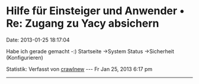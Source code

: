 Hilfe für Einsteiger und Anwender • Re: Zugang zu Yacy absichern
================================================================

Date: 2013-01-25 18:17:04

Habe ich gerade gemacht -:) Startseite -\>System Status -\>Sicherheit
(Konfigurieren)

Statistik: Verfasst von
[crawlnew](http://forum.yacy-websuche.de/memberlist.php?mode=viewprofile&u=317)
--- Fr Jan 25, 2013 6:17 pm

------------------------------------------------------------------------
